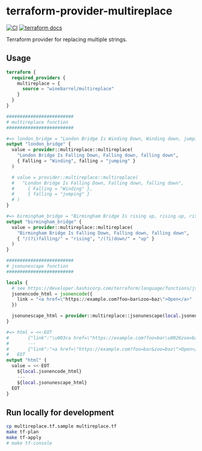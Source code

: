 # terraform-provider-multireplace

[![CI](https://github.com/winebarrel/terraform-provider-multireplace/actions/workflows/ci.yml/badge.svg)](https://github.com/winebarrel/terraform-provider-multireplace/actions/workflows/ci.yml)
[![terraform docs](https://img.shields.io/badge/terraform-docs-%35835CC?logo=terraform)](https://registry.terraform.io/providers/winebarrel/multireplace/latest/docs)

Terraform provider for replacing multiple strings.

## Usage

```tf
terraform {
  required_providers {
    multireplace = {
      source = "winebarrel/multireplace"
    }
  }
}

#########################
# multireplace function
#########################

#=> london_bridge = "London Bridge Is Winding Down, Winding down, jumping down"
output "london_bridge" {
  value = provider::multireplace::multireplace(
    "London Bridge Is Falling Down, Falling down, falling down",
    { Falling = "Winding", falling = "jumping" }
  )

  # value = provider::multireplace::multireplace(
  #   "London Bridge Is Falling Down, Falling down, falling down",
  # 	{ Falling = "Winding" },
  # 	{ falling = "jumping" }
  # )
}

#=> birmingham_bridge = "Birmingham Bridge Is rising up, rising up, rising up"
output "birmingham_bridge" {
  value = provider::multireplace::multireplace(
    "Birmingham Bridge Is Falling Down, Falling down, falling down",
    { "/(?i)falling/" = "rising", "/(?i)down/" = "up" }
  )
}

#########################
# jsonunescape function
#########################

locals {
  # see https://developer.hashicorp.com/terraform/language/functions/jsonencode
  jsonencode_html = jsonencode({
    link = "<a href=\"https://example.com?foo=bar&zoo=baz\">Open</a>"
  })

  jsonunescape_html = provider::multireplace::jsonunescape(local.jsonencode_html)
}

#=> html = <<-EOT
#       {"link":"\u003ca href=\"https://example.com?foo=bar\u0026zoo=baz\"\u003eOpen\u003c/a\u003e"}
#       ---
#       {"link":"<a href=\"https://example.com?foo=bar&zoo=baz\">Open</a>"}
#   EOT
output "html" {
  value = <<-EOT
    ${local.jsonencode_html}
    ---
    ${local.jsonunescape_html}
  EOT
}
```

## Run locally for development

```sh
cp multireplace.tf.sample multireplace.tf
make tf-plan
make tf-apply
# make tf-console
```
